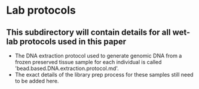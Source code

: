 # Lab protocols

## This subdirectory will contain details for all wet-lab protocols used in this paper

- The DNA extraction protocol used to generate genomic DNA from a frozen preserved tissue sample for each individual is called 'bead.based.DNA.extraction.protocol.md'.
- The exact details of the library prep process for these samples still need to be added here.
